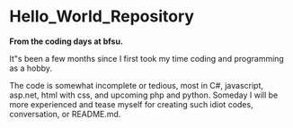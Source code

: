 # Hello_World_Repository
<div class=subtitle><p><strong>From the coding days at bfsu.</strong></p></div>
<div class=bodytext>
<p>It&#34;s been a few months since I first took my time coding and programming as a hobby.<p/>
<p>The code is somewhat incomplete or tedious, most in C#, javascript, asp.net, html with css, and upcoming php and python. Someday I will be more experienced and tease myself for creating such idiot codes, conversation, or README.md.
</div>
